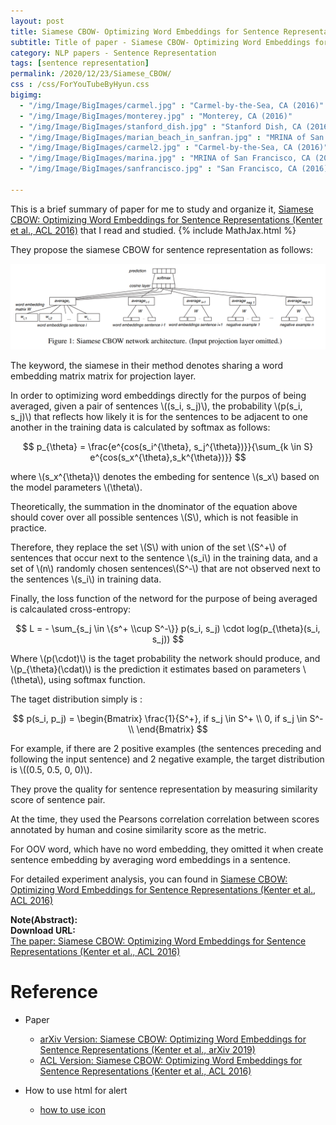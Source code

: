 ```yaml
---
layout: post
title: Siamese CBOW- Optimizing Word Embeddings for Sentence Representations
subtitle: Title of paper - Siamese CBOW- Optimizing Word Embeddings for Sentence Representations
category: NLP papers - Sentence Representation
tags: [sentence representation]
permalink: /2020/12/23/Siamese_CBOW/
css : /css/ForYouTubeByHyun.css
bigimg: 
  - "/img/Image/BigImages/carmel.jpg" : "Carmel-by-the-Sea, CA (2016)"
  - "/img/Image/BigImages/monterey.jpg" : "Monterey, CA (2016)"
  - "/img/Image/BigImages/stanford_dish.jpg" : "Stanford Dish, CA (2016)"
  - "/img/Image/BigImages/marian_beach_in_sanfran.jpg" : "MRINA of San Francisco, CA (2016)"
  - "/img/Image/BigImages/carmel2.jpg" : "Carmel-by-the-Sea, CA (2016)"
  - "/img/Image/BigImages/marina.jpg" : "MRINA of San Francisco, CA (2016)"
  - "/img/Image/BigImages/sanfrancisco.jpg" : "San Francisco, CA (2016)"
  
---
```


This is a brief summary of paper for me to study and organize it, [Siamese CBOW: Optimizing Word Embeddings for Sentence Representations (Kenter et al., ACL 2016)](https://www.aclweb.org/anthology/P16-1089/)
   that I read and studied. 
{% include MathJax.html %}


They propose the siamese CBOW for sentence representation as follows:

![Kenter et al., ACL 2016](/img/Image/NaturalLanguageProcessing/NLPLabs/Paper_Investigation/SentenceVector/2020-12-23-Siamese_CBOW/Siamese_CBOW.PNG)

The keyword, the siamese in their method denotes sharing a word embedding matrix matrix for projection layer. 

In order to optimizing word embeddings directly for the purpos of being averaged, given a pair of sentences \\((s_i, s_j)\\), the probability \\(p(s_i, s_j)\\) that reflects how likely it is for the sentences to be adjacent to one another in the training data is calculated by softmax as follows:

$$ p_{\theta} = \frac{e^{cos(s_i^{\theta}, s_j^{\theta})}}{\sum_{k \in S} e^{cos(s_x^{\theta},s_k^{\theta})}} $$

where \\(s_x^{\theta}\\) denotes the embeding for sentence \\(s_x\\) based on the model parameters \\(\theta\\). 

Theoretically, the summation in the dnominator of the equation above should cover over all possible sentences \\(S\\), which is not feasible in practice.

Therefore, they replace the set \\(S\\) with union of the set \\(S^+\\) of sentences that occur next to the sentence \\(s_i\\) in the training data, and a set of \\(n\\) randomly chosen sentences\\(S^-\\) that are not observed next to the sentences \\(s_i\\) in training data. 

Finally, the loss function of the netword for the purpose of being averaged is calcaulated cross-entropy:


$$ L = - \sum_{s_j \in \{s^+ \\cup S^-\}} p(s_i, s_j) \cdot log(p_{\theta}(s_i, s_j)) $$


Where \\(p(\cdot)\\) is the taget probability the network should produce, and \\(p_{\theta}(\cdat)\\) is the prediction it estimates based on parameters \\(\theta\\), using softmax function.

The taget distribution simply is :


$$ p(s_i, p_j) =  \begin{Bmatrix}
                   \frac{1}{S^+}, if s_j \in S^+ \\
                   0, if s_j \in S^- \\
                   \end{Bmatrix}  $$

For example, if there are 2 positive examples (the sentences preceding and following the input sentence) and 2 negative example, the target distribution is \\((0.5, 0.5, 0, 0)\\).

They prove the quality for sentence representation by measuring similarity score of sentence pair. 

At the time, they used the Pearsons correlation correlation between scores annotated by human and cosine similarity score as the metric.

For OOV word, which have no word embedding, they omitted it when create sentence embedding by averaging word embeddings in a sentence. 

For detailed experiment analysis, you can found in [Siamese CBOW: Optimizing Word Embeddings for Sentence Representations (Kenter et al., ACL 2016)](https://www.aclweb.org/anthology/P16-1089/)
  
<div class="alert alert-info" role="alert"><i class="fa fa-info-circle"></i> <b>Note(Abstract): </b>

</div>
    
<div class="alert alert-success" role="alert"><i class="fa fa-paperclip fa-lg"></i> <b>Download URL: </b><br>
  <a href="https://www.aclweb.org/anthology/P16-1089/">The paper: Siamese CBOW: Optimizing Word Embeddings for Sentence Representations (Kenter et al., ACL 2016)</a>
</div>

# Reference 

- Paper 
  - [arXiv Version: Siamese CBOW: Optimizing Word Embeddings for Sentence Representations (Kenter et al., arXiv 2019)](https://arxiv.org/abs/1606.04640)
  - [ACL Version: Siamese CBOW: Optimizing Word Embeddings for Sentence Representations (Kenter et al., ACL 2016)](https://www.aclweb.org/anthology/P16-1089/)
  
- How to use html for alert
  - [how to use icon](http://idratherbewriting.com/documentation-theme-jekyll/mydoc_icons.html)
    


